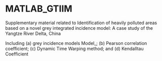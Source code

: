 # MATLAB_GTIIM  
Supplementary material related to
Identification of heavily polluted areas based on a novel grey integrated incidence model: A case study of the Yangtze River Delta, China

Including (a) grey incidence models Model_; (b) Pearson correlation coefficient; (c) Dynamic Time Warping method; and (d) Kendalltau Coefficient
